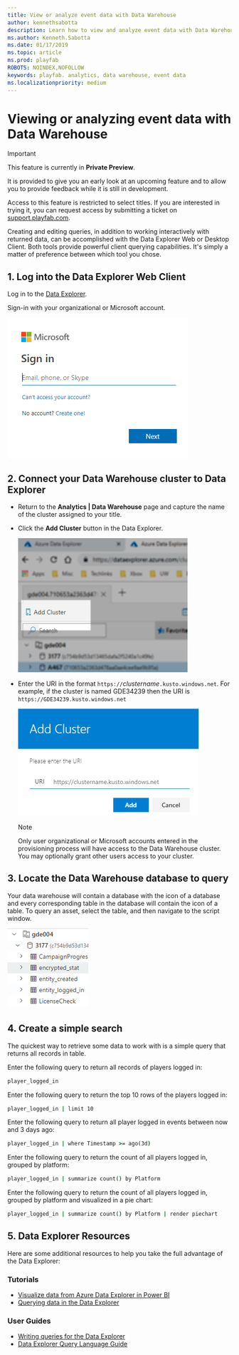 ```yaml
---
title: View or analyze event data with Data Warehouse
author: kennethsabotta
description: Learn how to view and analyze event data with Data Warehouse.
ms.author: Kenneth.Sabotta
ms.date: 01/17/2019
ms.topic: article
ms.prod: playfab
ROBOTS: NOINDEX,NOFOLLOW
keywords: playfab. analytics, data warehouse, event data
ms.localizationpriority: medium
---
```


# Viewing or analyzing event data with Data Warehouse

> [!IMPORTANT]
> This feature is currently in **Private Preview**.  
>
> It is provided to give you an early look at an upcoming feature and to allow you to provide feedback while it is still in development.  
>
> Access to this feature is restricted to select titles. If you are interested in trying it, you can request access by submitting a ticket on [support.playfab.com](https://support.playfab.com/hc/en-us/requests/new).

Creating and editing queries, in addition to working interactively with returned data, can be accomplished with the Data Explorer Web or Desktop Client. Both tools provide powerful client querying capabilities. It's simply a matter of preference between which tool you chose.

## 1. Log into the Data Explorer Web Client

Log in to the [Data Explorer](https://dataexplorer.azure.com).

Sign-in with your organizational or Microsoft account.

![Image of sign in to Microsoft account](media/tutorials/dw-tutorial-sign-in.png)

## 2. Connect your Data Warehouse cluster to Data Explorer

* Return to the **Analytics | Data Warehouse** page and capture the name of the cluster assigned to your title.
* Click the **Add Cluster** button in the Data Explorer.

   ![Image of adding a cluster](media/tutorials/dw-tutorial-add-cluster.png)

* Enter the URI in the format `https://`*clustername*`.kusto.windows.net`. For example, if the cluster is named GDE34239 then the URI is `https://GDE34239.kusto.windows.net`

   ![Image of adding a cluster part 2](media/tutorials/dw-tutorial-add-cluster-2.png)

   > [!NOTE]
   > Only user organizational or Microsoft accounts entered in the provisioning process will have access to the Data Warehouse cluster. You may optionally grant other users access to your cluster.

## 3. Locate the Data Warehouse database to query

Your data warehouse will contain a database with the icon of a database and every corresponding table in the database will contain the icon of a table. To query an asset, select the table, and then navigate to the script window.

![Image of selecting a table in a database](media/tutorials/dw-tutorial-query-asset.png)

## 4. Create a simple search

The quickest way to retrieve some data to work with is a simple query that returns all records in table.

Enter the following query to return all records of players logged in:

```cmd
player_logged_in
```

Enter the following query to return the top 10 rows of the players logged in:

```cmd
player_logged_in | limit 10
```

Enter the following query to return all player logged in events between now and 3 days ago:

```cmd
player_logged_in | where Timestamp >= ago(3d)
```

Enter the following query to return the count of all players logged in, grouped by platform:

```cmd
player_logged_in | summarize count() by Platform
```

Enter the following query to return the count of all players logged in, grouped by platform and visualized in a pie chart:

```cmd
player_logged_in | summarize count() by Platform | render piechart
```

## 5. Data Explorer Resources

Here are some additional resources to help you take the full advantage of the Data Explorer:

### Tutorials

* [Visualize data from Azure Data Explorer in Power BI](https://docs.microsoft.com/en-us/azure/data-explorer/visualize-power-bi)
* [Querying data in the Data Explorer](https://docs.microsoft.com/en-us/azure/data-explorer/web-query-data)

### User Guides

* [Writing queries for the Data Explorer](https://docs.microsoft.com/en-us/azure/data-explorer/write-queries)
* [Data Explorer Query Language Guide](https://docs.microsoft.com/en-us/azure/kusto/query/)
